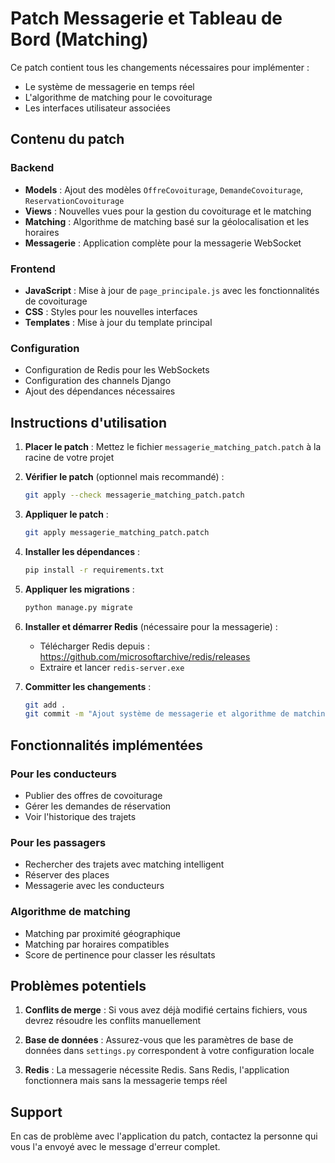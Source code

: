 # Patch Messagerie et Tableau de Bord (Matching)

Ce patch contient tous les changements nécessaires pour implémenter :
- Le système de messagerie en temps réel
- L'algorithme de matching pour le covoiturage  
- Les interfaces utilisateur associées

## Contenu du patch

### Backend
- **Models** : Ajout des modèles `OffreCovoiturage`, `DemandeCovoiturage`, `ReservationCovoiturage`
- **Views** : Nouvelles vues pour la gestion du covoiturage et le matching
- **Matching** : Algorithme de matching basé sur la géolocalisation et les horaires
- **Messagerie** : Application complète pour la messagerie WebSocket

### Frontend  
- **JavaScript** : Mise à jour de `page_principale.js` avec les fonctionnalités de covoiturage
- **CSS** : Styles pour les nouvelles interfaces
- **Templates** : Mise à jour du template principal

### Configuration
- Configuration de Redis pour les WebSockets
- Configuration des channels Django
- Ajout des dépendances nécessaires

## Instructions d'utilisation

1. **Placer le patch** : Mettez le fichier `messagerie_matching_patch.patch` à la racine de votre projet

2. **Vérifier le patch** (optionnel mais recommandé) :
   ```bash
   git apply --check messagerie_matching_patch.patch
   ```

3. **Appliquer le patch** :
   ```bash
   git apply messagerie_matching_patch.patch
   ```

4. **Installer les dépendances** :
   ```bash
   pip install -r requirements.txt
   ```

5. **Appliquer les migrations** :
   ```bash
   python manage.py migrate
   ```

6. **Installer et démarrer Redis** (nécessaire pour la messagerie) :
   - Télécharger Redis depuis : https://github.com/microsoftarchive/redis/releases
   - Extraire et lancer `redis-server.exe`

7. **Committer les changements** :
   ```bash
   git add .
   git commit -m "Ajout système de messagerie et algorithme de matching"
   ```

## Fonctionnalités implémentées

### Pour les conducteurs
- Publier des offres de covoiturage
- Gérer les demandes de réservation
- Voir l'historique des trajets

### Pour les passagers  
- Rechercher des trajets avec matching intelligent
- Réserver des places
- Messagerie avec les conducteurs

### Algorithme de matching
- Matching par proximité géographique
- Matching par horaires compatibles
- Score de pertinence pour classer les résultats

## Problèmes potentiels

1. **Conflits de merge** : Si vous avez déjà modifié certains fichiers, vous devrez résoudre les conflits manuellement

2. **Base de données** : Assurez-vous que les paramètres de base de données dans `settings.py` correspondent à votre configuration locale

3. **Redis** : La messagerie nécessite Redis. Sans Redis, l'application fonctionnera mais sans la messagerie temps réel

## Support

En cas de problème avec l'application du patch, contactez la personne qui vous l'a envoyé avec le message d'erreur complet. 